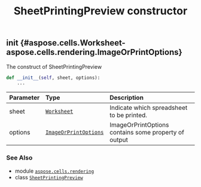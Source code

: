 ﻿---
title: SheetPrintingPreview constructor
second_title: Aspose.Cells for Python via .NET API References
description: 
type: docs
weight: 10
url: /aspose.cells.rendering/sheetprintingpreview/__init__/
is_root: false
---

## __init__ {#aspose.cells.Worksheet-aspose.cells.rendering.ImageOrPrintOptions}

The construct of SheetPrintingPreview



```python
def __init__(self, sheet, options):
    ...
```


| Parameter | Type | Description |
| :- | :- | :- |
| sheet | [`Worksheet`](/cells/python-net/aspose.cells/worksheet) | Indicate which spreadsheet to be printed. |
| options | [`ImageOrPrintOptions`](/cells/python-net/aspose.cells.rendering/imageorprintoptions) | ImageOrPrintOptions contains some property of output |



### See Also
* module [`aspose.cells.rendering`](../../)
* class [`SheetPrintingPreview`](/cells/python-net/aspose.cells.rendering/sheetprintingpreview)

